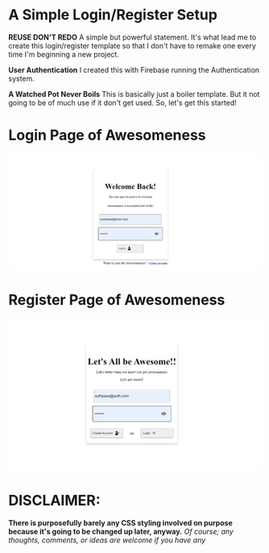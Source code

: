 # A Simple Login/Register Setup

**REUSE DON'T REDO**
A simple but powerful statement. It's what lead me to create this login/register template so that I don't have to remake one every time I'm beginning a new project.

**User Authentication**
I created this with Firebase running the Authentication system. 

**A Watched Pot Never Boils**
This is basically just a boiler template. But it not going to be of much use if it don't get used. So, let's get this started!

# Login Page of Awesomeness
![Alt text](./public/login.png)

# Register Page of Awesomeness
![Alt text](./public/register.png)

# DISCLAIMER: 
**There is purposefully barely any CSS styling involved on purpose because it's going to be changed up later, anyway.**
*Of course; any thoughts, comments, or ideas are welcome if you have any*
